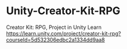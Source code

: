 # Unity-Creator-Kit-RPG

Creator Kit: RPG, Project in Unity Learn
https://learn.unity.com/project/creator-kit-rpg?courseId=5d532306edbc2a1334dd9aa8
